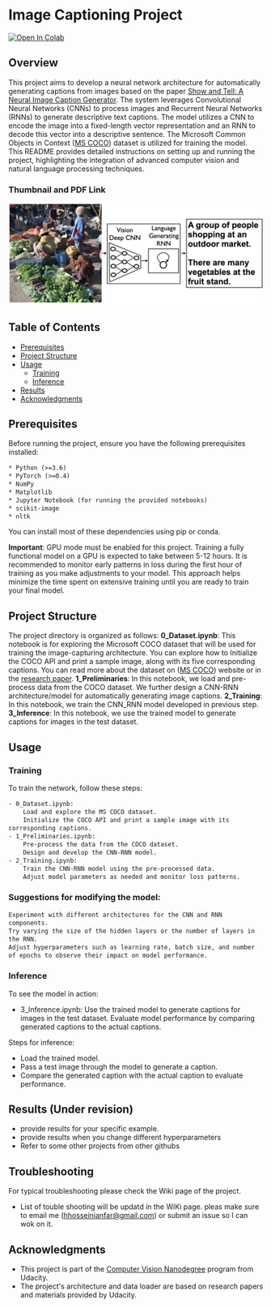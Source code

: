 # Image Captioning Project
<a target="_blank" href="https://colab.research.google.com/github/hhosseinian/ImageCaptioning">
  <img src="https://colab.research.google.com/assets/colab-badge.svg" alt="Open In Colab"/>
</a>

## Overview
This project aims to develop a neural network architecture for automatically generating captions from images based on the paper [Show and Tell: A Neural Image Caption Generator](https://arxiv.org/pdf/1411.4555.pdf). The system leverages Convolutional Neural Networks (CNNs) to process images and Recurrent Neural Networks (RNNs) to generate descriptive text captions. The model utilizes a CNN to encode the image into a fixed-length vector representation and an RNN to decode this vector into a descriptive sentence. The Microsoft Common Objects in Context ([MS COCO](http://cocodataset.org/#home)) dataset is utilized for training the model. This README provides detailed instructions on setting up and running the project, highlighting the integration of advanced computer vision and natural language processing techniques.
### Thumbnail and PDF Link

![Neural Image Caption, or NIC model](Images/Image_Captioning_Arch.png)


## Table of Contents
- [Prerequisites](#prerequisites)
- [Project Structure](#project-structure)
- [Usage](#usage)
  - [Training](#training)
  - [Inference](#inference)
- [Results](#results)
- [Acknowledgments](#acknowledgments)

## Prerequisites
Before running the project, ensure you have the following prerequisites installed:

    * Python (>=3.6)
    * PyTorch (>=0.4)
    * NumPy
    * Matplotlib
    * Jupyter Notebook (for running the provided notebooks)
    * scikit-image
    * nltk

You can install most of these dependencies using pip or conda.

**Important**: GPU mode must be enabled for this project. Training a fully functional model on a GPU is expected to take between 5-12 hours. It is recommended to monitor early patterns in loss during the first hour of training as you make adjustments to your model. This approach helps minimize the time spent on extensive training until you are ready to train your final model.


## Project Structure
The project directory is organized as follows:
**0_Dataset.ipynb**: This notebook is for exploring the Microsoft COCO dataset that will be used for training the image-capturing architecture. You can explore how to Initialize the COCO API and print a sample image, along with its five corresponding captions. You can read more about the dataset on ([MS COCO](http://cocodataset.org/#home)) website or in the [research paper](https://arxiv.org/pdf/1405.0312).
**1_Preliminaries**: In this notebook, we load and pre-process data from the COCO dataset. We further design a CNN-RNN architecture/model for automatically generating image captions. 
**2_Training**: In this notebook, we train the CNN_RNN model developed in previous step. 
**3_Inference**: In this notebook, we use the trained model to generate captions for images in the test dataset.

## Usage
### Training

To train the network, follow these steps:

    - 0_Dataset.ipynb:
        Load and explore the MS COCO dataset.
        Initialize the COCO API and print a sample image with its corresponding captions.
    - 1_Preliminaries.ipynb:
        Pre-process the data from the COCO dataset.
        Design and develop the CNN-RNN model.
    - 2_Training.ipynb:
        Train the CNN-RNN model using the pre-processed data.
        Adjust model parameters as needed and monitor loss patterns.

### Suggestions for modifying the model:

    Experiment with different architectures for the CNN and RNN components.
    Try varying the size of the hidden layers or the number of layers in the RNN.
    Adjust hyperparameters such as learning rate, batch size, and number of epochs to observe their impact on model performance.

### Inference

To see the model in action:
- 3_Inference.ipynb:
  Use the trained model to generate captions for images in the test dataset.
  Evaluate model performance by comparing generated captions to the actual captions.

Steps for inference:
- Load the trained model.
- Pass a test image through the model to generate a caption.
- Compare the generated caption with the actual caption to evaluate performance.



## Results (Under revision)
- provide results for your specific example.
- provide results when you change different hyperparameters
- Refer to some other projects from other githubs


## Troubleshooting
For typical troubleshooting please check the Wiki page of the project.
- List of touble shooting will be updatd in the WiKi page. pleas make sure to email me (hhosseinianfar@gmail.com) or submit an issue so I can wok on it. 

## Acknowledgments
- This project is part of the [Computer Vision Nanodegree](https://www.udacity.com/course/computer-vision-nanodegree--nd891) program from Udacity.
- The project's architecture and data loader are based on research papers and materials provided by Udacity.
